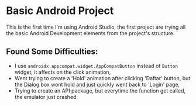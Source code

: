 # Basic Android Project 

This is the first time I'm using Android Studio, the first project are trying all the basic Android Development elements from the project's structure.

## Found Some Difficulties:
- I use ```androidx.appcompat.widget.AppCompatButton``` instead of ```Button``` widget, it affects on the click animation,
- Went trying to create a 'Hold' animation after clicking 'Daftar' button, but the Dialog box wont hold and just quickly went back to 'Login' page,
- Trying to create an API package, but everytime the function get called, the emulator just crashed.
